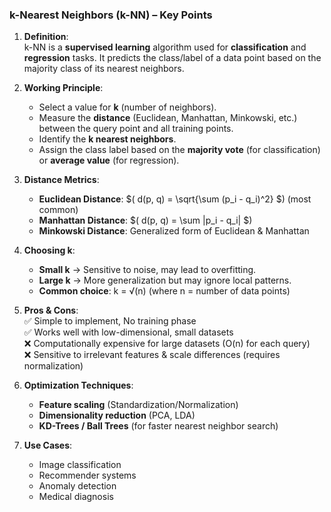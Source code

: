 ### k-Nearest Neighbors (k-NN) – Key Points  

1. **Definition**:  
   k-NN is a **supervised learning** algorithm used for **classification** and **regression** tasks. It predicts the class/label of a data point based on the majority class of its nearest neighbors.

2. **Working Principle**:  
   - Select a value for **k** (number of neighbors).  
   - Measure the **distance** (Euclidean, Manhattan, Minkowski, etc.) between the query point and all training points.  
   - Identify the **k nearest neighbors**.  
   - Assign the class label based on the **majority vote** (for classification) or **average value** (for regression).  

3. **Distance Metrics**:  
   - **Euclidean Distance**: $( d(p, q) = \sqrt{\sum (p_i - q_i)^2} $) (most common)  
   - **Manhattan Distance**: $( d(p, q) = \sum |p_i - q_i| $)  
   - **Minkowski Distance**: Generalized form of Euclidean & Manhattan  

4. **Choosing k**:  
   - **Small k** → Sensitive to noise, may lead to overfitting.  
   - **Large k** → More generalization but may ignore local patterns.  
   - **Common choice**: k = √(n) (where n = number of data points)  

5. **Pros & Cons**:  
   ✅ Simple to implement, No training phase  
   ✅ Works well with low-dimensional, small datasets  
   ❌ Computationally expensive for large datasets (O(n) for each query)  
   ❌ Sensitive to irrelevant features & scale differences (requires normalization)  

6. **Optimization Techniques**:  
   - **Feature scaling** (Standardization/Normalization)  
   - **Dimensionality reduction** (PCA, LDA)  
   - **KD-Trees / Ball Trees** (for faster nearest neighbor search)  

7. **Use Cases**:  
   - Image classification  
   - Recommender systems  
   - Anomaly detection  
   - Medical diagnosis  
